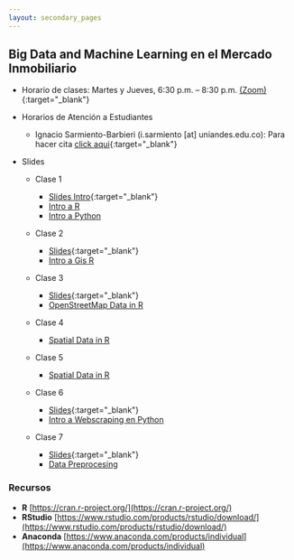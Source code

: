 ```yaml
---
layout: secondary_pages
---
```


## Big Data and Machine Learning en el Mercado Inmobiliario 


- Horario de clases: Martes y Jueves, 6:30 p.m. – 8:30 p.m. [(Zoom)]( https://uniandes-edu-co.zoom.us/j/83424404755){:target="_blank"}
- Horarios de Atención a Estudiantes
	- Ignacio Sarmiento-Barbieri (i.sarmiento [at] uniandes.edu.co): Para hacer cita [click aqui](https://calendly.com/i-sarmiento/horarios-atencion-estudiantes){:target="_blank"}
	

- Slides
	- Clase 1
		- [Slides Intro](BDML/Lecture1.pdf){:target="_blank"}
		- [Intro a R](https://eduard-martinez.gitlab.io/bd-intro-r)
		- [Intro a Python](https://github.com/ECON-4676-UNIANDES-Fall-2021/e-TA/blob/main/e-ta3_python/e-ta3_python.ipynb)
		
	- Clase 2
		- [Slides](BDML/Lecture2.pdf){:target="_blank"}
		- [Intro a Gis R](https://eduard-martinez.gitlab.io/intro-gis-r)

	- Clase 3
		- [Slides](BDML/Lecture3.pdf){:target="_blank"}
		- [OpenStreetMap Data in R](https://github.com/eduard-martinez/bd_gis/)

	- Clase 4 
		- [Spatial Data in R](https://github.com/eduard-martinez/bd_gis/)

	- Clase 5
		- [Spatial Data in R](https://github.com/eduard-martinez/bd_gis/)

	- Clase 6
		- [Slides](BDML/Lecture6.pdf){:target="_blank"}
		- [Intro a Webscraping en Python](https://github.com/ECON-4676-UNIANDES-Fall-2021/e-TA/blob/main/e-ta4_webscraping_basics/e-ta4_webscraping_basics.ipynb)

 	- Clase 7
		- [Slides](BDML/Lecture7.pdf){:target="_blank"}
		- [Data Preprocesing](https://github.com/ignaciomsarmiento/ignaciomsarmiento.github.io/blob/master/teaching/BDML/Data%20preprocesing.ipynb)

### Recursos

- **R**  [https://cran.r-project.org/](https://cran.r-project.org/)
- **RStudio**  [https://www.rstudio.com/products/rstudio/download/](https://www.rstudio.com/products/rstudio/download/)
- **Anaconda** [https://www.anaconda.com/products/individual](https://www.anaconda.com/products/individual)
